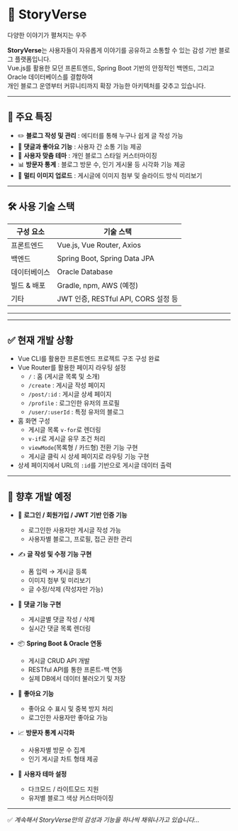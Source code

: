 # 📝 StoryVerse

다양한 이야기가 펼쳐지는 우주	


**StoryVerse**는 사용자들이 자유롭게 이야기를 공유하고 소통할 수 있는 감성 기반 블로그 플랫폼입니다.  
Vue.js를 활용한 모던 프론트엔드, Spring Boot 기반의 안정적인 백엔드, 그리고 Oracle 데이터베이스를 결합하여  
개인 블로그 운영부터 커뮤니티까지 확장 가능한 아키텍처를 갖추고 있습니다.

---

## 🌟 주요 특징

- ✏️ **블로그 작성 및 관리** : 에디터를 통해 누구나 쉽게 글 작성 가능
- 💬 **댓글과 좋아요 기능** : 사용자 간 소통 기능 제공
- 🎨 **사용자 맞춤 테마** : 개인 블로그 스타일 커스터마이징
- 📊 **방문자 통계** : 블로그 방문 수, 인기 게시물 등 시각화 기능 제공
- 📁 **멀티 이미지 업로드** : 게시글에 이미지 첨부 및 슬라이드 방식 미리보기

---

## 🛠 사용 기술 스택

| 구성 요소      | 기술 스택                            |
|---------------|--------------------------------------|
| 프론트엔드     | Vue.js, Vue Router, Axios            |
| 백엔드         | Spring Boot, Spring Data JPA         |
| 데이터베이스    | Oracle Database                      |
| 빌드 & 배포     | Gradle, npm, AWS (예정)              |
| 기타           | JWT 인증, RESTful API, CORS 설정 등   |

---



---

## ✅ 현재 개발 상황

- Vue CLI를 활용한 프론트엔드 프로젝트 구조 구성 완료
- Vue Router를 활용한 페이지 라우팅 설정
  - `/` : 홈 (게시글 목록 및 소개)
  - `/create` : 게시글 작성 페이지
  - `/post/:id` : 게시글 상세 페이지
  - `/profile` : 로그인한 유저의 프로필
  - `/user/:userId` : 특정 유저의 블로그
- 홈 화면 구성
  - 게시글 목록 `v-for`로 렌더링
  - `v-if`로 게시글 유무 조건 처리
  - `viewMode`(목록형 / 카드형) 전환 기능 구현
  - 게시글 클릭 시 상세 페이지로 라우팅 기능 구현
- 상세 페이지에서 URL의 `:id`를 기반으로 게시글 데이터 출력

---

## 🚧 향후 개발 예정

- 🔐 **로그인 / 회원가입 / JWT 기반 인증 기능**
  - 로그인한 사용자만 게시글 작성 가능
  - 사용자별 블로그, 프로필, 접근 권한 관리

- ✍ **글 작성 및 수정 기능 구현**
  - 폼 입력 → 게시글 등록
  - 이미지 첨부 및 미리보기
  - 글 수정/삭제 (작성자만 가능)

- 📝 **댓글 기능 구현**
  - 게시글별 댓글 작성 / 삭제
  - 실시간 댓글 목록 렌더링

- 📦 **Spring Boot & Oracle 연동**
  - 게시글 CRUD API 개발
  - RESTful API를 통한 프론트-백 연동
  - 실제 DB에서 데이터 불러오기 및 저장

- 💖 **좋아요 기능**
  - 좋아요 수 표시 및 중복 방지 처리
  - 로그인한 사용자만 좋아요 가능

- 📈 **방문자 통계 시각화**
  - 사용자별 방문 수 집계
  - 인기 게시글 차트 형태 제공

- 🎨 **사용자 테마 설정**
  - 다크모드 / 라이트모드 지원
  - 유저별 블로그 색상 커스터마이징

---

✅ *계속해서 StoryVerse만의 감성과 기능을 하나씩 채워나가고 있습니다...*  

